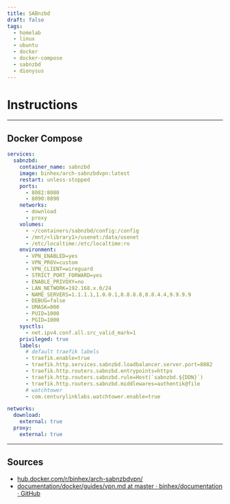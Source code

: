 ```yaml
---
title: SABnzbd
draft: false
tags:
  - homelab
  - linux
  - ubuntu
  - docker
  - docker-compose
  - sabnzbd
  - dionysus
---
```


# Instructions

---

## Docker Compose

```yaml
services:
  sabnzbd:
    container_name: sabnzbd
    image: binhex/arch-sabnzbdvpn:latest
    restart: unless-stopped
    ports:
      - 8082:8080
      - 8090:8090
    networks:
      - download
      - proxy
    volumes:
      - ~/containers/sabnzbd/config:/config
      - /mnt/<library1>/usenet:/data/usenet
      - /etc/localtime:/etc/localtime:ro
    environment:
      - VPN_ENABLED=yes
      - VPN_PROV=custom
      - VPN_CLIENT=wireguard
      - STRICT_PORT_FORWARD=yes
      - ENABLE_PRIVOXY=no
      - LAN_NETWORK=192.168.x.0/24
      - NAME_SERVERS=1.1.1.1,1.0.0.1,8.8.8.8,8.8.4.4,9.9.9.9
      - DEBUG=false
      - UMASK=000
      - PUID=1000
      - PGID=1000
    sysctls:
      - net.ipv4.conf.all.src_valid_mark=1
    privileged: true
    labels:
      # default traefik labels
      - traefik.enable=true
      - traefik.http.services.sabnzbd.loadbalancer.server.port=8082
      - traefik.http.routers.sabnzbd.entrypoints=https
      - traefik.http.routers.sabnzbd.rule=Host(`sabnzbd.${DDN}`)
      - traefik.http.routers.sabnzbd.middlewares=authentik@file
      # watchtower
      - com.centurylinklabs.watchtower.enable=true

networks:
  download:
    external: true
  proxy:
    external: true
```

---

## Sources
- [hub.docker.com/r/binhex/arch-sabnzbdvpn/](https://hub.docker.com/r/binhex/arch-sabnzbdvpn/)
- [documentation/docker/guides/vpn.md at master · binhex/documentation · GitHub](https://github.com/binhex/documentation/blob/master/docker/guides/vpn.md)